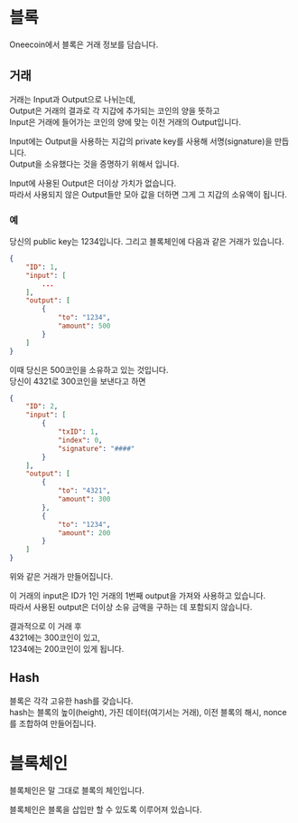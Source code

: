 # 블록

Oneecoin에서 블록은 거래 정보를 담습니다.

## 거래

거래는 Input과 Output으로 나뉘는데,  
Output은 거래의 결과로 각 지갑에 추가되는 코인의 양을 뜻하고  
Input은 거래에 들어가는 코인의 양에 맞는 이전 거래의 Output입니다.

Input에는 Output을 사용하는 지갑의 private key를 사용해 서명(signature)을 만듭니다.  
Output을 소유했다는 것을 증명하기 위해서 입니다.

Input에 사용된 Output은 더이상 가치가 없습니다.  
따라서 사용되지 않은 Output들만 모아 값을 더하면 그게 그 지갑의 소유액이 됩니다.

### 예

당신의 public key는 1234입니다. 그리고 블록체인에 다음과 같은 거래가 있습니다.

```json
{
    "ID": 1,
    "input": [
        ...
    ],
    "output": [
        {
            "to": "1234",
            "amount": 500
        }
    ]
}
```

이때 당신은 500코인을 소유하고 있는 것입니다.  
당신이 4321로 300코인을 보낸다고 하면

```json
{
    "ID": 2,
    "input": [
        {
            "txID": 1,
            "index": 0,
            "signature": "####"
        }
    ],
    "output": [
        {
            "to": "4321",
            "amount": 300
        },
        {
            "to": "1234",
            "amount": 200
        }
    ]
}
```

위와 같은 거래가 만들어집니다.

이 거래의 input은 ID가 1인 거래의 1번째 output을 가져와 사용하고 있습니다.  
따라서 사용된 output은 더이상 소유 금액을 구하는 데 포함되지 않습니다.

결과적으로 이 거래 후  
4321에는 300코인이 있고,  
1234에는 200코인이 있게 됩니다.

## Hash

블록은 각각 고유한 hash를 갖습니다.  
hash는 블록의 높이(height), 가진 데이터(여기서는 거래), 이전 블록의 해시, nonce를 조합하여 만들어집니다.

# 블록체인

블록체인은 말 그대로 블록의 체인입니다.

블록체인은 블록을 삽입만 할 수 있도록 이루어져 있습니다.  
